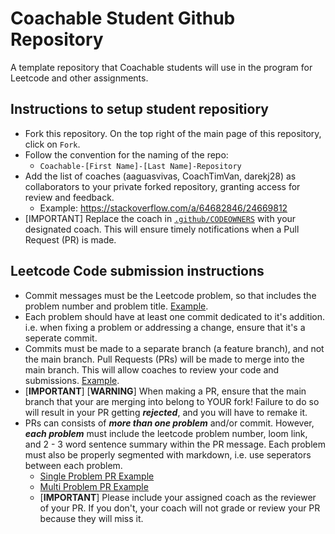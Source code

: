 # Coachable Student Github Repository 
A template repository that Coachable students will use in the program for Leetcode and other assignments.


## Instructions to setup student repositiory
- Fork this repository. On the top right of the main page of this repository, click on `Fork`.
- Follow the convention for the naming of the repo: 
  - `Coachable-[First Name]-[Last Name]-Repository`
- Add the list of coaches (aaguasvivas, CoachTimVan, darekj28) as collaborators to your private forked repository, granting access for review and feedback.
  - Example: https://stackoverflow.com/a/64682846/24669812
- [IMPORTANT] Replace the coach in [`.github/CODEOWNERS`](https://github.com/Coachable-Dev/coachable-student-github-template/blob/main/.github/CODEOWNERS#L1) with your designated coach. This will ensure timely notifications when a Pull Request (PR) is made.


## Leetcode Code submission instructions 
- Commit messages must be the Leetcode problem, so that includes the problem number and problem title. [Example](https://github.com/Coachable-Dev/coachable-student-github-template/commit/72aca819a24053392f8ea2e93645233093f48450).
- Each problem should have at least one commit dedicated to it's addition. i.e. when fixing a problem or addressing a change, ensure that it's a seperate commit.
- Commits must be made to a separate branch (a feature branch), and not the main branch. Pull Requests (PRs) will be made to merge into the main branch. This will allow coaches to review your code and submissions. [Example](https://github.com/Coachable-Dev/coachable-student-github-template/commits/2024-11-13-submission).
- [**IMPORTANT**] [**WARNING**] When making a PR, ensure that the main branch that your are merging into belong to YOUR fork! Failure to do so will result in your PR getting ***rejected***, and you will have to remake it.
- PRs can consists of ***more than one problem*** and/or commit. However, ***each problem*** must include the leetcode problem number, loom link, and 2 - 3 word sentence summary within the PR message. Each problem must also be properly segmented with markdown, i.e. use seperators between each problem.
  - [Single Problem PR Example](https://github.com/Coachable-Dev/coachable-student-github-template/pull/1)
  - [Multi Problem PR Example](https://github.com/TimothyV97/coachable-student-github-template/pull/2)
  - [**IMPORTANT**] Please include your assigned coach as the reviewer of your PR. If you don't, your coach will not grade or review your PR because they will miss it.
